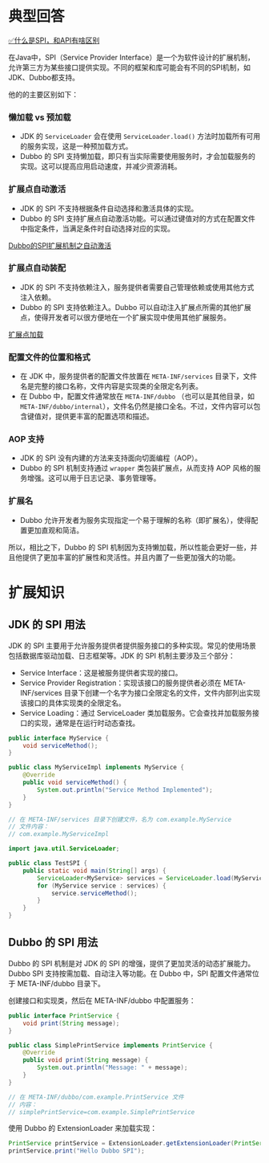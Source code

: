 # 典型回答


[✅什么是SPI，和API有啥区别](https://www.yuque.com/hollis666/qyhor6/eltpur)



在Java中，SPI（Service Provider Interface）是一个为软件设计的扩展机制，允许第三方为某些接口提供实现。不同的框架和库可能会有不同的SPI机制，如JDK、Dubbo都支持。



他的的主要区别如下：



### 懒加载 vs 预加载
+ JDK 的 `ServiceLoader` 会在使用 `ServiceLoader.load()` 方法时加载所有可用的服务实现，这是一种预加载方式。
+ Dubbo 的 SPI 支持懒加载，即只有当实际需要使用服务时，才会加载服务的实现。这可以提高应用启动速度，并减少资源消耗。



### 扩展点自动激活
+ JDK 的 SPI 不支持根据条件自动选择和激活具体的实现。
+ Dubbo 的 SPI 支持扩展点自动激活功能。可以通过键值对的方式在配置文件中指定条件，当满足条件时自动选择对应的实现。



[Dubbo的SPI扩展机制之自动激活](https://cn.dubbo.apache.org/zh-cn/blog/2022/08/07/7-dubbo%e7%9a%84spi%e6%89%a9%e5%b1%95%e6%9c%ba%e5%88%b6%e4%b9%8b%e8%87%aa%e5%8a%a8%e6%bf%80%e6%b4%bb%e6%89%a9%e5%b1%95activate%e6%ba%90%e7%a0%81%e8%a7%a3%e6%9e%90/)



### 扩展点自动装配
+ JDK 的 SPI 不支持依赖注入，服务提供者需要自己管理依赖或使用其他方式注入依赖。
+ Dubbo 的 SPI 支持依赖注入。Dubbo 可以自动注入扩展点所需的其他扩展点，使得开发者可以很方便地在一个扩展实现中使用其他扩展服务。



[扩展点加载](https://cn.dubbo.apache.org/zh-cn/docsv2.7/dev/spi/#%E6%89%A9%E5%B1%95%E7%82%B9%E8%87%AA%E5%8A%A8%E8%A3%85%E9%85%8D)



### 配置文件的位置和格式
+ 在 JDK 中，服务提供者的配置文件放置在 `META-INF/services` 目录下，文件名是完整的接口名称，文件内容是实现类的全限定名列表。
+ 在 Dubbo 中，配置文件通常放在 `META-INF/dubbo` （也可以是其他目录，如 `META-INF/dubbo/internal`），文件名仍然是接口全名。不过，文件内容可以包含键值对，提供更丰富的配置选项和描述。



### AOP 支持
+ JDK 的 SPI 没有内建的方法来支持面向切面编程（AOP）。
+ Dubbo 的 SPI 机制支持通过 `wrapper` 类包装扩展点，从而支持 AOP 风格的服务增强。这可以用于日志记录、事务管理等。



### 扩展名
+ Dubbo 允许开发者为服务实现指定一个易于理解的名称（即扩展名），使得配置更加直观和简洁。



所以，相比之下，Dubbo 的 SPI 机制因为支持懒加载，所以性能会更好一些，并且他提供了更加丰富的扩展性和灵活性。并且内置了一些更加强大的功能。



# 扩展知识
## <font style="color:rgb(13, 13, 13);">JDK 的 SPI 用法</font>


JDK 的 SPI 主要用于允许服务提供者提供服务接口的多种实现。常见的使用场景包括数据库驱动加载、日志框架等。JDK 的 SPI 机制主要涉及三个部分：



+ Service Interface：这是被服务提供者实现的接口。
+ Service Provider Registration：实现该接口的服务提供者必须在 META-INF/services 目录下创建一个名字为接口全限定名的文件，文件内部列出实现该接口的具体实现类的全限定名。
+ Service Loading：通过 ServiceLoader 类加载服务。它会查找并加载服务接口的实现，通常是在运行时动态查找。



```java
public interface MyService {
    void serviceMethod();
}

public class MyServiceImpl implements MyService {
    @Override
    public void serviceMethod() {
        System.out.println("Service Method Implemented");
    }
}

// 在 META-INF/services 目录下创建文件，名为 com.example.MyService
// 文件内容：
// com.example.MyServiceImpl

```



```java
import java.util.ServiceLoader;

public class TestSPI {
    public static void main(String[] args) {
        ServiceLoader<MyService> services = ServiceLoader.load(MyService.class);
        for (MyService service : services) {
            service.serviceMethod();
        }
    }
}

```



## Dubbo 的 SPI 用法


Dubbo 的 SPI 机制是对 JDK 的 SPI 的增强，提供了更加灵活的动态扩展能力。Dubbo SPI 支持按需加载、自动注入等功能。在 Dubbo 中，SPI 配置文件通常位于 META-INF/dubbo 目录下。



创建接口和实现类，然后在 META-INF/dubbo 中配置服务：



```java
public interface PrintService {
    void print(String message);
}

public class SimplePrintService implements PrintService {
    @Override
    public void print(String message) {
        System.out.println("Message: " + message);
    }
}

// 在 META-INF/dubbo/com.example.PrintService 文件
// 内容：
// simplePrintService=com.example.SimplePrintService
```



使用 Dubbo 的 ExtensionLoader 来加载实现：



```java
PrintService printService = ExtensionLoader.getExtensionLoader(PrintService.class).getExtension("simplePrintService");
printService.print("Hello Dubbo SPI");
```

